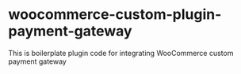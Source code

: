 # woocommerce-custom-plugin-payment-gateway
This is boilerplate plugin code for integrating WooCommerce custom payment gateway
